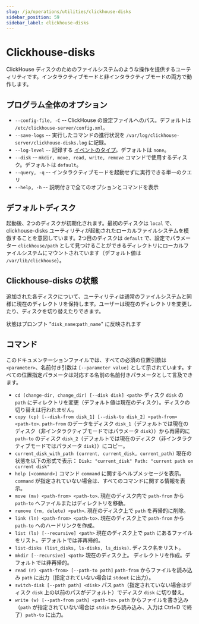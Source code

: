 ```yaml
---
slug: /ja/operations/utilities/clickhouse-disks
sidebar_position: 59
sidebar_label: clickhouse-disks
---
```


# Clickhouse-disks

ClickHouse ディスクのためのファイルシステムのような操作を提供するユーティリティです。インタラクティブモードと非インタラクティブモードの両方で動作します。

## プログラム全体のオプション

* `--config-file, -C` -- ClickHouse の設定ファイルへのパス。デフォルトは `/etc/clickhouse-server/config.xml`。
* `--save-logs` -- 実行したコマンドの進行状況を `/var/log/clickhouse-server/clickhouse-disks.log` に記録。
* `--log-level` -- 記録する [イベントのタイプ](../server-configuration-parameters/settings#logger)。デフォルトは `none`。
* `--disk` -- `mkdir, move, read, write, remove` コマンドで使用するディスク。デフォルトは `default`。
* `--query, -q` -- インタラクティブモードを起動せずに実行できる単一のクエリ
* `--help, -h` -- 説明付きで全てのオプションとコマンドを表示

## デフォルトディスク
起動後、2つのディスクが初期化されます。最初のディスクは `local` で、clickhouse-disks ユーティリティが起動されたローカルファイルシステムを模倣することを意図しています。2つ目のディスクは `default` で、設定でパラメーター `clickhouse/path` として見つけることができるディレクトリにローカルファイルシステムにマウントされています（デフォルト値は `/var/lib/clickhouse`）。

## Clickhouse-disks の状態
追加された各ディスクについて、ユーティリティは通常のファイルシステムと同様に現在のディレクトリを保持します。ユーザーは現在のディレクトリを変更したり、ディスクを切り替えたりできます。

状態はプロンプト "`disk_name`:`path_name`" に反映されます

## コマンド

このドキュメンテーションファイルでは、すべての必須の位置引数は `<parameter>`、名前付き引数は `[--parameter value]` として示されています。すべての位置指定パラメータは対応する名前の名前付きパラメータとして言及できます。

* `cd (change-dir, change_dir) [--disk disk] <path>`
  ディスク `disk` の `path` にディレクトリを変更（デフォルト値は現在のディスク）。ディスクの切り替えは行われません。
* `copy (cp) [--disk-from disk_1] [--disk-to disk_2] <path-from> <path-to>`.
  `path-from` のデータをディスク `disk_1`（デフォルトでは現在のディスク（非インタラクティブモードではパラメータ `disk`））から再帰的に `path-to` のディスク `disk_2`（デフォルトでは現在のディスク（非インタラクティブモードではパラメータ `disk`））にコピー。
* `current_disk_with_path (current, current_disk, current_path)`
  現在の状態を以下の形式で表示：
    `Disk: "current_disk" Path: "current path on current disk"`
* `help [<command>]`
  コマンド `command` に関するヘルプメッセージを表示。`command` が指定されていない場合は、すべてのコマンドに関する情報を表示。
* `move (mv) <path-from> <path-to>`.
  現在のディスク内で `path-from` から `path-to` へファイルまたはディレクトリを移動。
* `remove (rm, delete) <path>`.
  現在のディスク上で `path` を再帰的に削除。
* `link (ln) <path-from> <path-to>`.
  現在のディスク上で `path-from` から `path-to` へのハードリンクを作成。
* `list (ls) [--recursive] <path>`
  現在のディスク上で `path` にあるファイルをリスト。デフォルトでは非再帰的。
* `list-disks (list_disks, ls-disks, ls_disks)`.
  ディスク名をリスト。
* `mkdir [--recursive] <path>` 現在のディスク上。
  ディレクトリを作成。デフォルトでは非再帰的。
* `read (r) <path-from> [--path-to path]`
  `path-from` からファイルを読み込み `path` に出力（指定されていない場合は `stdout` に出力）。
* `switch-disk [--path path] <disk>`
  パス `path`（指定されていない場合はディスク `disk` 上の以前のパスがデフォルト）でディスク `disk` に切り替え。
* `write (w) [--path-from path] <path-to>`.
  `path` からファイルを書き込み（`path` が指定されていない場合は `stdin` から読み込み、入力は Ctrl+D で終了）`path-to` に出力。
